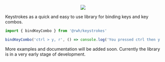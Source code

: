 <p align="center">
  <a href="https://github.com/RobertWHurst/Keystrokes/actions/workflows/ci.yml">
    <img src="https://github.com/RobertWHurst/Keystrokes/actions/workflows/ci.yml/badge.svg">
  </a>
</p>

Keystrokes as a quick and easy to use library for binding keys and key combos.

```js
import { bindKeyCombo } from '@rwh/keystrokes'

bindKeyCombo('ctrl > y, r', () => console.log('You pressed ctrl then y followed by r'))
```

More examples and documentation will be added soon. Currently the library is in
a very early stage of development.
